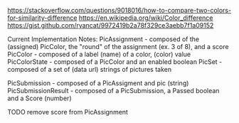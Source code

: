 https://stackoverflow.com/questions/9018016/how-to-compare-two-colors-for-similarity-difference
https://en.wikipedia.org/wiki/Color_difference
https://gist.github.com/ryancat/9972419b2a78f329ce3aebb7f1a09152

Current Implementation Notes:
PicAssignment - composed of the (assigned) PicColor, the "round" of the assignment (ex. 3 of 8), and a score
PicColor - composed of a label (name) of a color, (color) value
PicColorState - composed of a PicColor and an enabled boolean
PicSet - composed of a set of (data url) strings of pictures taken

PicSubmission - composed of a PicAssigment and pic (string)
PicSubmissionResult - composed of a PicSubmission, a Passed boolean and a Score (number)

TODO remove score from PicAssignment